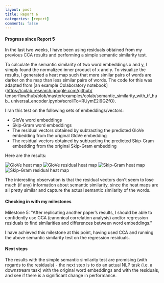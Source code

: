 ```yaml
---
layout: post
title: Report 6
categories: [report]
comments: false
---
```


#### Progress since Report 5
In the last two weeks, I have been using residuals obtained from my previous
CCA results and performing a simple semantic similarity test.

To calculate the semantic similarity of two word embeddings x and y, I simply
found the normalized inner product of x and y. To visualize the results, I
generated a heat map such that more similar pairs of words are darker on the
map than less similar pairs of words. The code for this was adapted from
[an example Colaboratory notebook](https://colab.research.google.com/github/
tensorflow/hub/blob/master/examples/colab/semantic_similarity_with_tf_hub_
universal_encoder.ipynb#scrollTo=RUymE2l9GZfO).

I ran this test on the following sets of embeddings/vectors:
* GloVe word embeddings
* Skip-Gram word embeddings
* The residual vectors obtained by subtracting the predicted GloVe embedding
from the original GloVe embedding
* The residual vectors obtained by subtracting the predicted Skip-Gram embedding
from the original Skip-Gram embedding

Here are the results:

![GloVe heat map](/research/img/glove_nonzscored.png)
![GloVe residual heat map](/research/img/glove_sg_residual.png)
![Skip-Gram heat map](/research/img/sg_nonzscored.png)
![Skip-Gram residual heat map](/research/img/sg_glove_residual.png)

The interesting observation is that the residual vectors don't seem to lose much
(if any) information about semantic similarity, since the heat maps are all
pretty similar and capture the actual semantic similarity of the words.

#### Checking in with my milestones
Milestone 5: "After replicating another paper’s results, I should be able to
confidently use CCA (canonical correlation analysis) and/or regression residuals
to find similarities and differences between word embeddings."

I have achieved this milestone at this point, having used CCA and running the
above semantic similarity test on the regression residuals.

#### Next steps
The results with the simple semantic similarity test are promising (with regards
to the residuals) - the next step is to do an actual NLP task (i.e. a downstream
task) with the original word embeddings and with the residuals, and see if there
is a significant change in performance.
